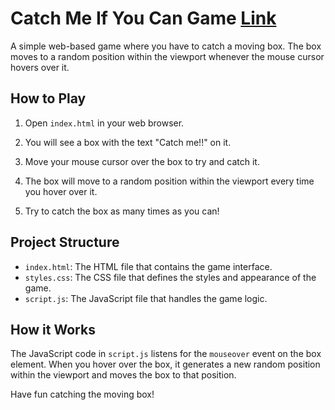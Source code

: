 # Catch Me If You Can Game [Link](https://abhilashtengli.github.io/13.Cls-Assgn/)

A simple web-based game where you have to catch a moving box. The box moves to a random position within the viewport whenever the mouse cursor hovers over it.

## How to Play

1. Open `index.html` in your web browser.

2. You will see a box with the text "Catch me!!" on it.

3. Move your mouse cursor over the box to try and catch it.

4. The box will move to a random position within the viewport every time you hover over it.

5. Try to catch the box as many times as you can!

## Project Structure

- `index.html`: The HTML file that contains the game interface.
- `styles.css`: The CSS file that defines the styles and appearance of the game.
- `script.js`: The JavaScript file that handles the game logic.

## How it Works

The JavaScript code in `script.js` listens for the `mouseover` event on the box element. When you hover over the box, it generates a new random position within the viewport and moves the box to that position.


Have fun catching the moving box!
